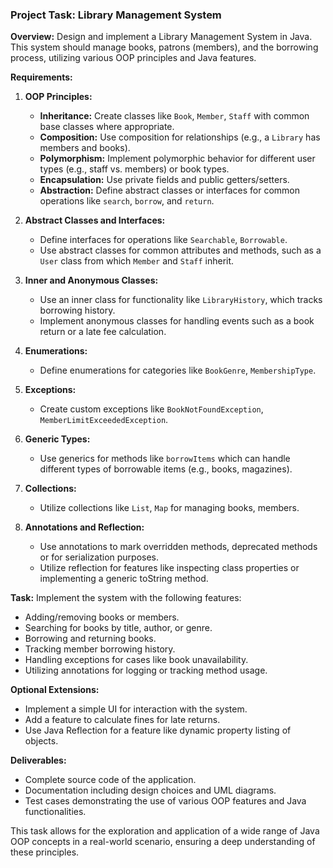 
### Project Task: Library Management System

**Overview:**
Design and implement a Library Management System in Java. This system should manage books, patrons (members), and the borrowing process, utilizing various OOP principles and Java features.

**Requirements:**

1. **OOP Principles:**
   - **Inheritance:** Create classes like `Book`, `Member`, `Staff` with common base classes where appropriate.
   - **Composition:** Use composition for relationships (e.g., a `Library` has members and books).
   - **Polymorphism:** Implement polymorphic behavior for different user types (e.g., staff vs. members) or book types.
   - **Encapsulation:** Use private fields and public getters/setters.
   - **Abstraction:** Define abstract classes or interfaces for common operations like `search`, `borrow`, and `return`.

2. **Abstract Classes and Interfaces:**
   - Define interfaces for operations like `Searchable`, `Borrowable`.
   - Use abstract classes for common attributes and methods, such as a `User` class from which `Member` and `Staff` inherit.

3. **Inner and Anonymous Classes:**
   - Use an inner class for functionality like `LibraryHistory`, which tracks borrowing history.
   - Implement anonymous classes for handling events such as a book return or a late fee calculation.

4. **Enumerations:**
   - Define enumerations for categories like `BookGenre`, `MembershipType`.

5. **Exceptions:**
   - Create custom exceptions like `BookNotFoundException`, `MemberLimitExceededException`.

6. **Generic Types:**
   - Use generics for methods like `borrowItems` which can handle different types of borrowable items (e.g., books, magazines).

7. **Collections:**
   - Utilize collections like `List`, `Map` for managing books, members.

8. **Annotations and Reflection:**
   - Use annotations to mark overridden methods, deprecated methods or for serialization purposes.
   - Utilize reflection for features like inspecting class properties or implementing a generic toString method.

**Task:**
Implement the system with the following features:
- Adding/removing books or members.
- Searching for books by title, author, or genre.
- Borrowing and returning books.
- Tracking member borrowing history.
- Handling exceptions for cases like book unavailability.
- Utilizing annotations for logging or tracking method usage.

**Optional Extensions:**
- Implement a simple UI for interaction with the system.
- Add a feature to calculate fines for late returns.
- Use Java Reflection for a feature like dynamic property listing of objects.

**Deliverables:**
- Complete source code of the application.
- Documentation including design choices and UML diagrams.
- Test cases demonstrating the use of various OOP features and Java functionalities.

This task allows for the exploration and application of a wide range of Java OOP concepts in a real-world scenario, ensuring a deep understanding of these principles.
